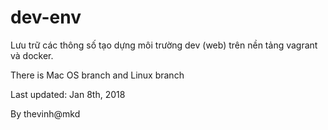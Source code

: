 # dev-env

Lưu trữ các thông số tạo dựng môi trường dev (web) trên nền tảng vagrant và docker.

There is Mac OS branch and Linux branch

Last updated: Jan 8th, 2018

By thevinh@mkd
